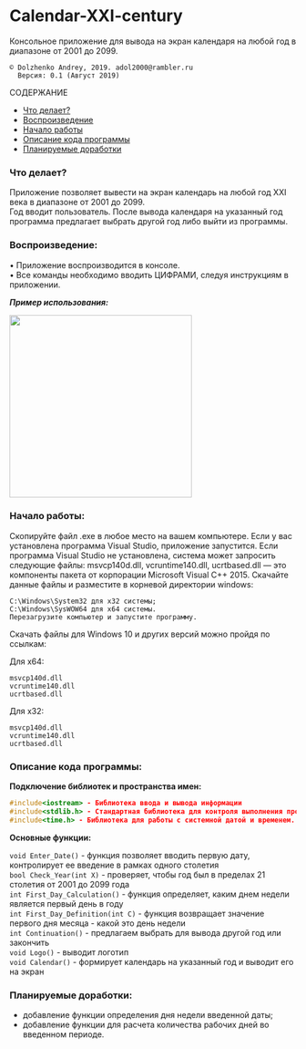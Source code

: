 # Calendar-XXI-century
Консольное приложение для вывода на экран календаря на любой год в диапазоне от 2001 до 2099.

    © Dolzhenko Andrey, 2019. adol2000@rambler.ru
      Версия: 0.1 (Август 2019)

СОДЕРЖАНИЕ

   - [Что делает?](#what)
   - [Воспроизведение](#relis)
   - [Начало работы](#start)
   - [Описание кода программы](#kod)
   - [Планируемые доработки](#improvements)

### <a name="what">Что делает?</a>

Приложение позволяет вывести на экран календарь на любой год XXI века в диапазоне от 2001 до 2099.  
Год вводит пользователь. После вывода календаря на указанный год программа предлагает выбрать другой год либо выйти из программы.

### <a name="relis">Воспроизведение:</a>

• Приложение воспроизводится в консоле.  
• Все команды необходимо вводить ЦИФРАМИ, следуя инструкциям в приложении.

***Пример использования:***  

<img src=https://github.com/AndreyDolzhenko/Calendar-XXI-century/blob/master/Calendar1.gif  width="320" height="320" />

### <a name="start">Начало работы:</a>

Скопируйте файл .exe в любое место на вашем компьютере. Если у вас установлена программа Visual Studio, приложение запустится.
Если программа Visual Studio не установлена, система может запросить следующие файлы: msvcp140d.dll, vcruntime140.dll, ucrtbased.dll — это компоненты пакета от корпорации Microsoft Visual C++ 2015.
Скачайте данные файлы и разместите в корневой директории windows:

    C:\Windows\System32 для x32 системы;
    C:\Windows\SysWOW64 для x64 системы.
    Перезагрузите компьютер и запустите программу.

Скачать файлы для Windows 10 и других версий можно пройдя по ссылкам:

Для x64:

    msvcp140d.dll
    vcruntime140.dll
    ucrtbased.dll

Для x32:

    msvcp140d.dll
    vcruntime140.dll
    ucrtbased.dll

### <a name="kod">Описание кода программы:</a>

**Подключение библиотек и пространства имен:**
```cpp
#include<iostream> - Библиотека ввода и вывода информации  
#include<stdlib.h> - Стандартная библиотека для контроля выполнения программы  
#include<time.h> - Библиотека для работы с системной датой и временем. Используется при расчете случайного значения  
```
**Основные функции:**

`void Enter_Date()` - функция позволяет вводить первую дату, контролирует ее введение в рамках одного столетия  
`bool Check_Year(int X)` - проверяет, чтобы год был в пределах 21 столетия от 2001 до 2099 года  
`int First_Day_Calculation()` - функция определяет, каким днем недели является первый день в году  
`int First_Day_Definition(int C)` - функция возвращает значение первого дня месяца - какой это день недели  
`int Continuation()` - предлагаем выбрать для вывода другой год или закончить  
`void Logo()` - выводит логотип  
`void Calendar()` - формирует календарь на указанный год и выводит его на экран  
      
### <a name="improvements">Планируемые доработки:</a>

- добавление функции определения дня недели введенной даты;
- добавление функции для расчета количества рабочих дней во введенном периоде.
 

